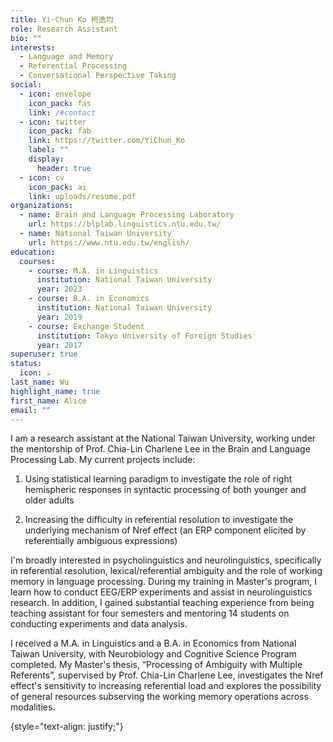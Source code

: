 ```yaml
---
title: Yi-Chun Ko 柯逸均
role: Research Assistant
bio: ""
interests:
  - Language and Memory
  - Referential Processing
  - Conversational Perspective Taking
social:
  - icon: envelope
    icon_pack: fas
    link: /#contact
  - icon: twitter
    icon_pack: fab
    link: https://twitter.com/YiChun_Ko
    label: ""
    display:
      header: true
  - icon: cv
    icon_pack: ai
    link: uploads/resume.pdf
organizations:
  - name: Brain and Language Processing Laboratory
    url: https://blplab.linguistics.ntu.edu.tw/
  - name: National Taiwan University
    url: https://www.ntu.edu.tw/english/
education:
  courses:
    - course: M.A. in Linguistics
      institution: National Taiwan University
      year: 2023
    - course: B.A. in Economics
      institution: National Taiwan University
      year: 2019
    - course: Exchange Student
      institution: Tokyo University of Foreign Studies
      year: 2017
superuser: true
status:
  icon: ☕️
last_name: Wu
highlight_name: true
first_name: Alice
email: ""
---
```

I am a research assistant at the National Taiwan University, working under the mentorship of Prof. Chia-Lin Charlene Lee in the Brain and Language Processing Lab. My current projects include: 

1) Using statistical learning paradigm to investigate the role of right hemispheric responses in syntactic processing of both younger and older adults 

2) Increasing the difficulty in referential resolution to investigate the underlying mechanism of Nref effect (an ERP component elicited by referentially ambiguous expressions) 

I'm broadly interested in psycholinguistics and neurolinguistics, specifically in referential resolution, lexical/referential ambiguity and the role of working memory in language processing. During my training in Master's program, I learn how to conduct EEG/ERP experiments and assist in neurolinguistics research. In addition, I gained substantial teaching experience from being teaching assistant for four semesters and mentoring 14 students on conducting experiments and data analysis. 

I received a M.A. in Linguistics and a B.A. in Economics from National Taiwan University, with Neurobiology and Cognitive Science Program completed. My Master's thesis, “Processing of Ambiguity with Multiple Referents”, supervised by Prof. Chia-Lin Charlene Lee, investigates the Nref effect's sensitivity to increasing referential load and explores the possibility of general resources subserving the working memory operations across modalities.

{style="text-align: justify;"}